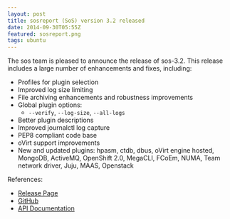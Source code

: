 ```yaml
---
layout: post
title: sosreport (SoS) version 3.2 released
date: 2014-09-30T05:55Z
featured: sosreport.png
tags: ubuntu
---
```

The sos team is pleased to announce the release of sos-3.2. This release includes a large number of enhancements and fixes, including:

* Profiles for plugin selection
* Improved log size limiting
* File archiving enhancements and robustness improvements
* Global plugin options:
  * `--verify`, `--log-size`, `--all-logs`
* Better plugin descriptions
* Improved journalctl log capture
* PEP8 compliant code base
* oVirt support improvements
* New and updated plugins: hpasm, ctdb, dbus, oVirt engine hosted, MongoDB, ActiveMQ, OpenShift 2.0, MegaCLI, FCoEm, NUMA, Team network driver, Juju, MAAS, Openstack

References:

*   [Release Page](https://github.com/sosreport/sos/releases)
*   [GitHub](https://github.com/sosreport/sos)
*   [API Documentation](http://sos.readthedocs.org/en/latest/)
